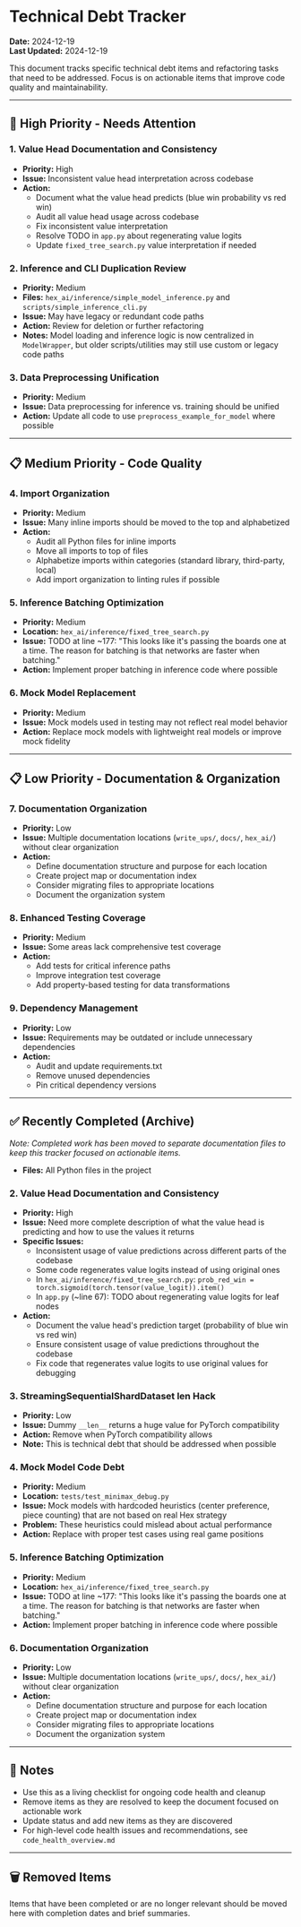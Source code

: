 # Technical Debt Tracker

**Date:** 2024-12-19  
**Last Updated:** 2024-12-19

This document tracks specific technical debt items and refactoring tasks that need to be addressed. Focus is on actionable items that improve code quality and maintainability.

---

## 🔄 High Priority - Needs Attention

### 1. Value Head Documentation and Consistency
- **Priority:** High
- **Issue:** Inconsistent value head interpretation across codebase
- **Action:** 
  - Document what the value head predicts (blue win probability vs red win)
  - Audit all value head usage across codebase
  - Fix inconsistent value interpretation
  - Resolve TODO in `app.py` about regenerating value logits
  - Update `fixed_tree_search.py` value interpretation if needed

### 2. Inference and CLI Duplication Review
- **Priority:** Medium
- **Files:** `hex_ai/inference/simple_model_inference.py` and `scripts/simple_inference_cli.py`
- **Issue:** May have legacy or redundant code paths
- **Action:** Review for deletion or further refactoring
- **Notes:** Model loading and inference logic is now centralized in `ModelWrapper`, but older scripts/utilities may still use custom or legacy code paths

### 3. Data Preprocessing Unification
- **Priority:** Medium
- **Issue:** Data preprocessing for inference vs. training should be unified
- **Action:** Update all code to use `preprocess_example_for_model` where possible

---

## 📋 Medium Priority - Code Quality

### 4. Import Organization
- **Priority:** Medium
- **Issue:** Many inline imports should be moved to the top and alphabetized
- **Action:** 
  - Audit all Python files for inline imports
  - Move all imports to top of files
  - Alphabetize imports within categories (standard library, third-party, local)
  - Add import organization to linting rules if possible

### 5. Inference Batching Optimization
- **Priority:** Medium
- **Location:** `hex_ai/inference/fixed_tree_search.py`
- **Issue:** TODO at line ~177: "This looks like it's passing the boards one at a time. The reason for batching is that networks are faster when batching."
- **Action:** Implement proper batching in inference code where possible

### 6. Mock Model Replacement
- **Priority:** Medium
- **Issue:** Mock models used in testing may not reflect real model behavior
- **Action:** Replace mock models with lightweight real models or improve mock fidelity

---

## 📋 Low Priority - Documentation & Organization

### 7. Documentation Organization
- **Priority:** Low
- **Issue:** Multiple documentation locations (`write_ups/`, `docs/`, `hex_ai/`) without clear organization
- **Action:** 
  - Define documentation structure and purpose for each location
  - Create project map or documentation index
  - Consider migrating files to appropriate locations
  - Document the organization system

### 8. Enhanced Testing Coverage
- **Priority:** Medium
- **Issue:** Some areas lack comprehensive test coverage
- **Action:** 
  - Add tests for critical inference paths
  - Improve integration test coverage
  - Add property-based testing for data transformations

### 9. Dependency Management
- **Priority:** Low
- **Issue:** Requirements may be outdated or include unnecessary dependencies
- **Action:** 
  - Audit and update requirements.txt
  - Remove unused dependencies
  - Pin critical dependency versions

---

## ✅ Recently Completed (Archive)

*Note: Completed work has been moved to separate documentation files to keep this tracker focused on actionable items.*
- **Files:** All Python files in the project

### 2. Value Head Documentation and Consistency
- **Priority:** High
- **Issue:** Need more complete description of what the value head is predicting and how to use the values it returns
- **Specific Issues:**
  - Inconsistent usage of value predictions across different parts of the codebase
  - Some code regenerates value logits instead of using original ones
  - In `hex_ai/inference/fixed_tree_search.py`: `prob_red_win = torch.sigmoid(torch.tensor(value_logit)).item()`
  - In `app.py` (~line 67): TODO about regenerating value logits for leaf nodes
- **Action:** 
  - Document the value head's prediction target (probability of blue win vs red win)
  - Ensure consistent usage of value predictions throughout the codebase
  - Fix code that regenerates value logits to use original values for debugging

### 3. StreamingSequentialShardDataset __len__ Hack
- **Priority:** Low
- **Issue:** Dummy `__len__` returns a huge value for PyTorch compatibility
- **Action:** Remove when PyTorch compatibility allows
- **Note:** This is technical debt that should be addressed when possible

### 4. Mock Model Code Debt
- **Priority:** Medium
- **Location:** `tests/test_minimax_debug.py`
- **Issue:** Mock models with hardcoded heuristics (center preference, piece counting) that are not based on real Hex strategy
- **Problem:** These heuristics could mislead about actual performance
- **Action:** Replace with proper test cases using real game positions

### 5. Inference Batching Optimization
- **Priority:** Medium
- **Location:** `hex_ai/inference/fixed_tree_search.py`
- **Issue:** TODO at line ~177: "This looks like it's passing the boards one at a time. The reason for batching is that networks are faster when batching."
- **Action:** Implement proper batching in inference code where possible

### 6. Documentation Organization
- **Priority:** Low
- **Issue:** Multiple documentation locations (`write_ups/`, `docs/`, `hex_ai/`) without clear organization
- **Action:** 
  - Define documentation structure and purpose for each location
  - Create project map or documentation index
  - Consider migrating files to appropriate locations
  - Document the organization system

---

## 📝 Notes

- Use this as a living checklist for ongoing code health and cleanup
- Remove items as they are resolved to keep the document focused on actionable work
- Update status and add new items as they are discovered
- For high-level code health issues and recommendations, see `code_health_overview.md`

---

## 🗑️ Removed Items

Items that have been completed or are no longer relevant should be moved here with completion dates and brief summaries. 